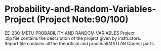 # Probability-and-Random-Variables-Project (Project Note:90/100) 
EE-230-METU PROBABILITY AND RANDOM VARIABLES Project<br/>
.zip file contains the description of the project given by instructors.<br/>
Report file contains all the theoritical and practical(MATLAB Codes) parts.
